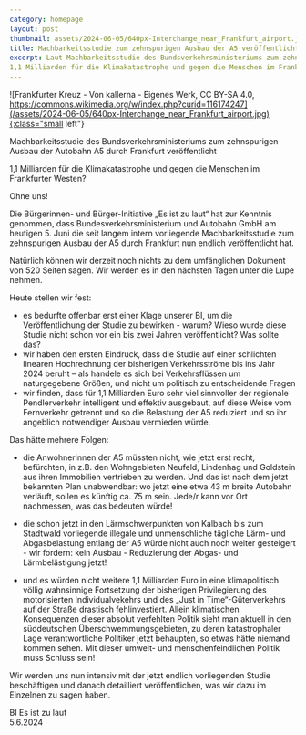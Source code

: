```yaml
---
category: homepage
layout: post
thumbnail: assets/2024-06-05/640px-Interchange_near_Frankfurt_airport.jpg
title: Machbarkeitsstudie zum zehnspurigen Ausbau der A5 veröffentlicht
excerpt: Laut Machbarkeitsstudie des Bundsverkehrsministeriums zum zehnspurigen Ausbau der Autobahn A5 durch Frankfurt sollen
1,1 Milliarden für die Klimakatastrophe und gegen die Menschen im Frankfurter Westen investiert werden
---
```


![Frankfurter Kreuz - Von kallerna - Eigenes Werk, CC BY-SA 4.0, https://commons.wikimedia.org/w/index.php?curid=116174247](/assets/2024-06-05/640px-Interchange_near_Frankfurt_airport.jpg){:class="small left"}

Machbarkeitsstudie des Bundsverkehrsministeriums zum zehnspurigen Ausbau der Autobahn A5 durch Frankfurt veröffentlicht

1,1 Milliarden für die Klimakatastrophe und gegen die Menschen im Frankfurter Westen?

Ohne uns!

Die Bürgerinnen- und Bürger-Initiative „Es ist zu laut“ hat zur Kenntnis genommen, dass Bundesverkehrsministerium und Autobahn GmbH am heutigen 5. Juni die seit langem intern vorliegende Machbarkeitsstudie zum zehnspurigen Ausbau der A5 durch Frankfurt nun endlich veröffentlicht hat.

Natürlich können wir derzeit noch nichts zu dem umfänglichen Dokument von 520 Seiten sagen.
Wir werden es in den nächsten Tagen unter die Lupe nehmen.

Heute stellen wir fest:

- es bedurfte offenbar erst einer Klage unserer BI, um die Veröffentlichung der Studie zu bewirken - warum? Wieso wurde diese Studie nicht schon vor ein bis zwei Jahren veröffentlicht? Was sollte das?
- wir haben den ersten Eindruck, dass die Studie auf einer schlichten linearen Hochrechnung der bisherigen Verkehrsströme bis ins Jahr 2024 beruht – als handele es sich bei Verkehrsflüssen um naturgegebene Größen, und nicht um politisch zu entscheidende Fragen
- wir finden, dass für 1,1 Milliarden Euro sehr viel sinnvoller der regionale Pendlerverkehr intelligent und effektiv ausgebaut, auf diese Weise vom Fernverkehr getrennt und so die Belastung der A5 reduziert und so  ihr angeblich notwendiger Ausbau vermieden würde.


Das hätte mehrere Folgen:

- die Anwohnerinnen der A5 müssten nicht, wie jetzt erst recht, befürchten, in z.B. den Wohngebieten Neufeld, Lindenhag und Goldstein aus ihren Immobilien vertrieben zu werden. Und das ist nach dem jetzt bekannten Plan unabwendbar: wo jetzt eine etwa 43 m breite Autobahn verläuft, sollen es künftig ca. 75 m sein. Jede/r kann vor Ort nachmessen, was das bedeuten würde!

- die schon jetzt in den Lärmschwerpunkten von Kalbach bis zum Stadtwald vorliegende illegale und unmenschliche tägliche Lärm- und Abgasbelastung entlang der A5 würde nicht auch noch weiter gesteigert - wir fordern: kein Ausbau - Reduzierung der Abgas- und Lärmbelästigung jetzt!

- und es würden nicht weitere 1,1 Milliarden Euro in eine klimapolitisch völlig wahnsinnige Fortsetzung der bisherigen Privilegierung des motorisierten Individualvekehrs und des „Just in Time“-Güterverkehrs auf der Straße drastisch fehlinvestiert. Allein klimatischen Konsequenzen dieser absolut verfehlten Politik sieht man aktuell in den süddeutschen Überschwemmungsgebieten, zu deren katastrophaler Lage  verantwortliche Politiker jetzt behaupten, so etwas hätte niemand kommen sehen. Mit dieser umwelt- und menschenfeindlichen Politik muss Schluss sein!

Wir werden uns nun intensiv mit der jetzt endlich vorliegenden Studie beschäftigen und danach detailliert veröffentlichen, was wir dazu im Einzelnen zu sagen haben.

BI Es ist zu laut\
5.6.2024